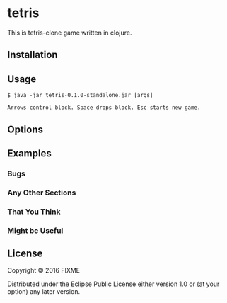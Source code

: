 # tetris

This is tetris-clone game written in clojure.

## Installation


## Usage

    $ java -jar tetris-0.1.0-standalone.jar [args]

    Arrows control block. Space drops block. Esc starts new game.

## Options


## Examples


### Bugs

### Any Other Sections
### That You Think
### Might be Useful

## License

Copyright © 2016 FIXME

Distributed under the Eclipse Public License either version 1.0 or (at
your option) any later version.

